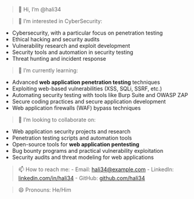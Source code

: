 > 👋 Hi, I’m @hali34

> 👀 I’m interested in CyberSecurity:
  - Cybersecurity, with a particular focus on penetration testing
  - Ethical hacking and security audits
  - Vulnerability research and exploit development
  - Security tools and automation in security testing
  - Threat hunting and incident response   
> 🌱 I’m currently learning:
  -  Advanced **web application penetration testing** techniques
  - Exploiting web-based vulnerabilities (XSS, SQLi, SSRF, etc.)
  - Automating security testing with tools like Burp Suite and OWASP ZAP
  - Secure coding practices and secure application development
  - Web application firewalls (WAF) bypass techniques 
> 💞️ I’m looking to collaborate on:
  - Web application security projects and research
  - Penetration testing scripts and automation tools
  - Open-source tools for **web application pentesting**
  - Bug bounty programs and practical vulnerability exploitation
  - Security audits and threat modeling for web applications
> 📫 How to reach me:
    - Email: hali34@example.com
    - LinkedIn: [linkedin.com/in/hali34](https://www.linkedin.com/in/hali34)
    - GitHub: [github.com/hali34](https://github.com/hali34)

> 😄 Pronouns: He/Him


<!---
hali34/hali34 is a ✨ special ✨ repository because its `README.md` (this file) appears on your GitHub profile.
You can click the Preview link to take a look at your changes.
--->

